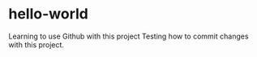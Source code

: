 # hello-world
Learning to use Github with this project
Testing how to commit changes with this project.
